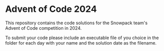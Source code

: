 # Advent of Code 2024

This repository contains the code solutions for the Snowpack team's Advent of Code competition in 2024.

To submit your code please include an executable file of you choice in the folder for each day with your name and the solution date as the filename.

